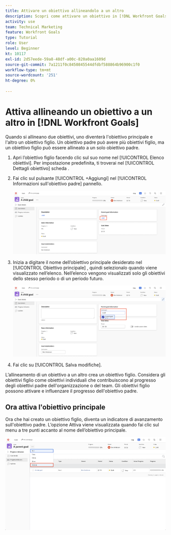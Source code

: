 ```yaml
---
title: Attivare un obiettivo allineandolo a un altro
description: Scopri come attivare un obiettivo in [!DNL Workfront Goals] allineandola a un altro obiettivo.
activity: use
team: Technical Marketing
feature: Workfront Goals
type: Tutorial
role: User
level: Beginner
kt: 10117
exl-id: 2d57eede-59a8-48df-a00c-820a0aa1609d
source-git-commit: 7a1211f0c8450845544dfdbf588864b96900c1f0
workflow-type: tm+mt
source-wordcount: '251'
ht-degree: 0%

---
```


# Attiva allineando un obiettivo a un altro in [!DNL Workfront Goals]

Quando si allineano due obiettivi, uno diventerà l&#39;obiettivo principale e l&#39;altro un obiettivo figlio. Un obiettivo padre può avere più obiettivi figlio, ma un obiettivo figlio può essere allineato a un solo obiettivo padre.

1. Apri l’obiettivo figlio facendo clic sul suo nome nel [!UICONTROL Elenco obiettivi]. Per impostazione predefinita, ti troverai nel [!UICONTROL Dettagli obiettivo] scheda .
1. Fai clic sul pulsante [!UICONTROL +Aggiungi] nel [!UICONTROL Informazioni sull&#39;obiettivo padre] pannello.

   ![Uno screenshot del [!UICONTROL Dettagli obiettivo] scheda](assets/06-workfront-goals-align-goals.png)

1. Inizia a digitare il nome dell’obiettivo principale desiderato nel [!UICONTROL Obiettivo principale] , quindi selezionalo quando viene visualizzato nell’elenco. Nell’elenco vengono visualizzati solo gli obiettivi dello stesso periodo o di un periodo futuro.

   ![Uno screenshot del [!UICONTROL Dettagli obiettivo] pannello che mostra [!UICONTROL Informazioni sull&#39;obiettivo padre] pannello](assets/07-workfront-goals-align-to.png)

1. Fai clic su [!UICONTROL Salva modifiche].

L’allineamento di un obiettivo a un altro crea un obiettivo figlio. Considera gli obiettivi figlio come obiettivi individuali che contribuiscono al progresso degli obiettivi padre dell&#39;organizzazione o del team. Gli obiettivi figlio possono attivare e influenzare il progresso dell&#39;obiettivo padre.

## Ora attiva l&#39;obiettivo principale

Ora che hai creato un obiettivo figlio, diventa un indicatore di avanzamento sull&#39;obiettivo padre. L’opzione Attiva viene visualizzata quando fai clic sul menu a tre punti accanto al nome dell’obiettivo principale.

![Schermata che mostra come attivare l’obiettivo principale.](assets/activate-the-parent-goal.png)

